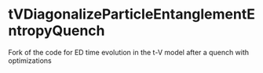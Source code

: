 # tVDiagonalizeParticleEntanglementEntropyQuench
Fork of the code for ED time evolution in the t-V model after a quench with optimizations
